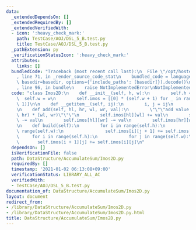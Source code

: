 ```yaml
---
data:
  _extendedDependsOn: []
  _extendedRequiredBy: []
  _extendedVerifiedWith:
  - icon: ':heavy_check_mark:'
    path: TestCase/AOJ/DSL_5_B.test.py
    title: TestCase/AOJ/DSL_5_B.test.py
  _pathExtension: py
  _verificationStatusIcon: ':heavy_check_mark:'
  attributes:
    links: []
  bundledCode: "Traceback (most recent call last):\n  File \"/opt/hostedtoolcache/Python/3.9.1/x64/lib/python3.9/site-packages/onlinejudge_verify/documentation/build.py\"\
    , line 71, in _render_source_code_stat\n    bundled_code = language.bundle(stat.path,\
    \ basedir=basedir, options={'include_paths': [basedir]}).decode()\n  File \"/opt/hostedtoolcache/Python/3.9.1/x64/lib/python3.9/site-packages/onlinejudge_verify/languages/python.py\"\
    , line 96, in bundle\n    raise NotImplementedError\nNotImplementedError\n"
  code: "class Imos2D:\n    def __init__(self, h, w):\n        self.h = h\n      \
    \  self.w = w\n        self.imos = [[0] * (self.w + 1) for _ in range(self.h +\
    \ 1)]\n\n    def __getitem__(self, ij):\n        i, j = ij\n        return self.imos[i][j]\n\
    \n    def add(self, hl, hr, wl, wr, val):\n        \"\"\"add value in range [hl,\
    \ hr) * [wl, wr)\"\"\"\n        self.imos[hl][wl] += val\n        self.imos[hr][wl]\
    \ -= val\n        self.imos[hl][wr] -= val\n        self.imos[hr][wr] += val\n\
    \n    def build(self):\n        for i in range(self.h):\n            for j in\
    \ range(self.w):\n                self.imos[i][j + 1] += self.imos[i][j]\n   \
    \     for i in range(self.h):\n            for j in range(self.w):\n         \
    \       self.imos[i + 1][j] += self.imos[i][j]\n"
  dependsOn: []
  isVerificationFile: false
  path: DataStructure/AccumulateSum/Imos2D.py
  requiredBy: []
  timestamp: '2021-01-02 06:13:08+09:00'
  verificationStatus: LIBRARY_ALL_AC
  verifiedWith:
  - TestCase/AOJ/DSL_5_B.test.py
documentation_of: DataStructure/AccumulateSum/Imos2D.py
layout: document
redirect_from:
- /library/DataStructure/AccumulateSum/Imos2D.py
- /library/DataStructure/AccumulateSum/Imos2D.py.html
title: DataStructure/AccumulateSum/Imos2D.py
---
```


